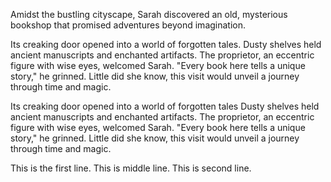 <!-- Paragraph -->


<!-- Para 1 -->
Amidst the bustling cityscape, Sarah discovered an old, mysterious bookshop that promised adventures beyond imagination.

<!-- Para 2 -->
Its creaking door opened into a world of forgotten tales. Dusty shelves held ancient manuscripts and enchanted artifacts. The proprietor, an eccentric figure with wise eyes, welcomed Sarah. "Every book here tells a unique story," he grinned. Little did she know, this visit would unveil a journey through time and magic.



<!-- Best Practice -->

<!-- Don't do this -->
<!-- this not works properly on some sites -->

  Its creaking door opened into a world of forgotten tales
Dusty shelves held ancient manuscripts and enchanted artifacts.    The proprietor, an eccentric figure with wise eyes, welcomed Sarah. "Every book here tells a unique story," he grinned. Little did she know, this visit would unveil a journey through time and magic.



<!-- Line breaks -->
<!-- end a line with 2 or more spaces -->

This is the first line. This is middle line.
This is second line.
